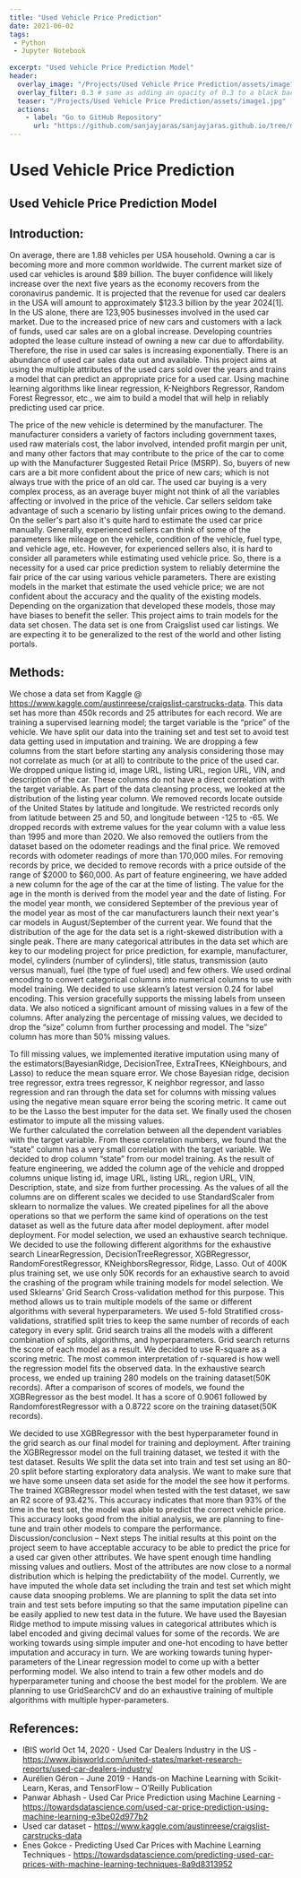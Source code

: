 ```yaml
---
title: "Used Vehicle Price Prediction"
date: 2021-06-02
tags:
 - Python
 - Jupyter Notebook
 
excerpt: "Used Vehicle Price Prediction Model"
header:
  overlay_image: "/Projects/Used Vehicle Price Prediction/assets/image1.jpg"
  overlay_filter: 0.3 # same as adding an opacity of 0.3 to a black background
  teaser: "/Projects/Used Vehicle Price Prediction/assets/image1.jpg"
  actions:
    - label: "Go to GitHub Repository"
      url: "https://github.com/sanjayjaras/sanjayjaras.github.io/tree/master/Projects/Used%20Vehicle%20Price%20Prediction"
---
```





# Used Vehicle Price Prediction
## Used Vehicle Price Prediction Model

## Introduction:
On average, there are 1.88 vehicles per USA household. Owning a car is becoming more and more common worldwide. The current market size of used car vehicles is around $89 billion. The buyer confidence will likely increase over the next five years as the economy recovers from the coronavirus pandemic. It is projected that the revenue for used car dealers in the USA will amount to approximately $123.3 billion by the year 2024[1]. In the US alone, there are 123,905 businesses involved in the used car market. Due to the increased price of new cars and customers with a lack of funds, used car sales are on a global increase. Developing countries adopted the lease culture instead of owning a new car due to affordability. Therefore, the rise in used car sales is increasing exponentially. There is an abundance of used car sales data out and available. This project aims at using the multiple attributes of the used cars sold over the years and trains a model that can predict an appropriate price for a used car. Using machine learning algorithms like linear regression, K-Neighbors Regressor, Random Forest Regressor, etc., we aim to build a model that will help in reliably predicting used car price.

The price of the new vehicle is determined by the manufacturer. The manufacturer considers a variety of factors including government taxes, used raw materials cost, the labor involved, intended profit margin per unit, and many other factors that may contribute to the price of the car to come up with the Manufacturer Suggested Retail Price (MSRP). So, buyers of new cars are a bit more confident about the price of new cars; which is not always true with the price of an old car. The used car buying is a very complex process, as an average buyer might not think of all the variables affecting or involved in the price of the vehicle. Car sellers seldom take advantage of such a scenario by listing unfair prices owing to the demand. On the seller's part also it's quite hard to estimate the used car price manually. Generally, experienced sellers can think of some of the parameters like mileage on the vehicle, condition of the vehicle, fuel type, and vehicle age, etc. However, for experienced sellers also, it is hard to consider all parameters while estimating used vehicle price. So, there is a necessity for a used car price prediction system to reliably determine the fair price of the car using various vehicle parameters. There are existing models in the market that estimate the used vehicle price; we are not confident about the accuracy and the quality of the existing models. Depending on the organization that developed these models, those may have biases to benefit the seller. 
This project aims to train models for the data set chosen. The data set is one from Craigslist used car listings. We are expecting it to be generalized to the rest of the world and other listing portals.

## Methods:
We chose a data set from Kaggle @ https://www.kaggle.com/austinreese/craigslist-carstrucks-data. This data set has more than 450k records and 25 attributes for each record. We are training a supervised learning model; the target variable is the “price” of the vehicle. We have split our data into the training set and test set to avoid test data getting used in imputation and training. We are dropping a few columns from the start before starting any analysis considering those may not correlate as much (or at all) to contribute to the price of the used car. We dropped unique listing id, image URL, listing URL, region URL, VIN, and description of the car. These columns do not have a direct correlation with the target variable. As part of the data cleansing process, we looked at the distribution of the listing year column. We removed records locate outside of the United States by latitude and longitude. We restricted records only from latitude between 25 and 50, and longitude between -125 to -65. We dropped records with extreme values for the year column with a value less than 1995 and more than 2020. We also removed the outliers from the dataset based on the odometer readings and the final price. We removed records with odometer readings of more than 170,000 miles. For removing records by price, we decided to remove records with a price outside of the range of $2000 to $60,000.   As part of feature engineering, we have added a new column for the age of the car at the time of listing. The value for the age in the month is derived from the model year and the date of listing. For the model year month, we considered September of the previous year of the model year as most of the car manufacturers launch their next year's car models in August/September of the current year. We found that the distribution of the age for the data set is a right-skewed distribution with a single peak. 
There are many categorical attributes in the data set which are key to our modeling project for price prediction, for example, manufacturer, model, cylinders (number of cylinders), title status, transmission (auto versus manual), fuel (the type of fuel used) and few others. We used ordinal encoding to convert categorical columns into numerical columns to use with model training. We decided to use sklearn’s latest version 0.24 for label encoding. This version gracefully supports the missing labels from unseen data. 
We also noticed a significant amount of missing values in a few of the columns. After analyzing the percentage of missing values, we decided to drop the “size” column from further processing and model. The “size” column has more than 50% missing values.

To fill missing values, we implemented iterative imputation using many of the estimators(BayesianRidge, DecisionTree, ExtraTrees, KNeighbours, and Lasso) to reduce the mean square error. We chose Bayesian ridge, decision tree regressor, extra trees regressor, K neighbor regressor, and lasso regression and ran through the data set for columns with missing values using the negative mean square error being the scoring metric. It came out to be the Lasso the best imputer for the data set. We finally used the chosen estimator to impute all the missing values.  
We further calculated the correlation between all the dependent variables with the target variable. From these correlation numbers, we found that the “state” column has a very small correlation with the target variable. We decided to drop column “state” from our model training. As the result of feature engineering, we added the column age of the vehicle and dropped columns unique listing id, image URL, listing URL, region URL, VIN, Description, state, and size from further processing.
As the values of all the columns are on different scales we decided to use StandardScaler from sklearn to normalize the values. We created pipelines for all the above operations so that we perform the same kind of operations on the test dataset as well as the future data after model deployment.
after model deployment.
For model selection, we used an exhaustive search technique.  We decided to use the following different algorithms for the exhaustive search LinearRegression, DecisionTreeRegressor, XGBRegressor, RandomForestRegressor, KNeighborsRegressor, Ridge, Lasso. Out of 400K plus training set, we use only 50K records for an exhaustive search to avoid the crashing of the program while training models for model selection. We used Sklearns’ Grid Search Cross-validation method for this purpose. This method allows us to train multiple models of the same or different algorithms with several hyperparameters. We used 5-fold Stratified cross-validations, stratified split tries to keep the same number of records of each category in every split. Grid search trains all the models with a different combination of splits, algorithms, and hyperparameters. Grid search returns the score of each model as a result. We decided to use R-square as a scoring metric. The most common interpretation of r-squared is how well the regression model fits the observed data. In the exhaustive search process, we ended up training 280 models on the training dataset(50K records). After a comparison of scores of models, we found the XGBRegressor as the best model. It has a score of 0.9061 followed by RandomforestRegressor with a 0.8722 score on the training dataset(50K records). 

We decided to use XGBRegressor with the best hyperparameter found in the grid search as our final model for training and deployment. After training the XGBRegressor model on the full training dataset, we tested it with the test dataset.
Results
We split the data set into train and test set using an 80-20 split before starting exploratory data analysis.  We want to make sure that we have some unseen data set aside for the model the see how it performs. The trained XGBRegressor model when tested with the test dataset, we saw an R2 score of 93.42%. This accuracy indicates that more than 93% of the time in the test set, the model was able to predict the correct vehicle price. This accuracy looks good from the initial analysis, we are planning to fine-tune and train other models to compare the performance.
Discussion/conclusion – Next steps
The initial results at this point on the project seem to have acceptable accuracy to be able to predict the price for a used car given other attributes. We have spent enough time handling missing values and outliers. Most of the attributes are now close to a normal distribution which is helping the predictability of the model. Currently, we have imputed the whole data set including the train and test set which might cause data snooping problems. We are planning to split the data set into train and test sets before imputing so that the same imputation pipeline can be easily applied to new test data in the future. We have used the Bayesian Ridge method to impute missing values in categorical attributes which is label encoded and giving decimal values for some of the records. We are working towards using simple imputer and one-hot encoding to have better imputation and accuracy in turn. We are working towards tuning hyper-parameters of the Linear regression model to come up with a better performing model. We also intend to train a few other models and do hyperparameter tuning and choose the best model for the problem. We are planning to use GridSearchCV and do an exhaustive training of multiple algorithms with multiple hyper-parameters. 

## References:
 * IBIS world  Oct 14, 2020 - Used Car Dealers Industry in the US - https://www.ibisworld.com/united-states/market-research-reports/used-car-dealers-industry/
* Aurélien Géron – June 2019 - Hands-on Machine Learning with Scikit-Learn, Keras, and TensorFlow – O’Reilly Publication
* Panwar Abhash - Used Car Price Prediction using Machine Learning - https://towardsdatascience.com/used-car-price-prediction-using-machine-learning-e3be02d977b2
* Used car dataset - https://www.kaggle.com/austinreese/craigslist-carstrucks-data
* Enes Gokce - Predicting Used Car Prices with Machine Learning Techniques - https://towardsdatascience.com/predicting-used-car-prices-with-machine-learning-techniques-8a9d8313952